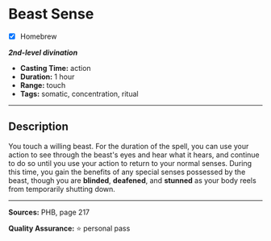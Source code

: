 # Beast Sense
- [x] Homebrew

***2nd-level divination***
- **Casting Time:** action
- **Duration:** 1 hour
- **Range:** touch
- **Tags:** somatic, concentration, ritual

---

## Description
You touch a willing beast.
For the duration of the spell, you can use your action to see through the beast's eyes and hear what it hears, and continue to do so until you use your action to return to your normal senses.
During this time, you gain the benefits of any special senses possessed by the beast, though you are **blinded**, **deafened**, and **stunned** as your body reels from temporarily shutting down.

---

**Sources:** PHB, page 217

**Quality Assurance:** :star: personal pass
